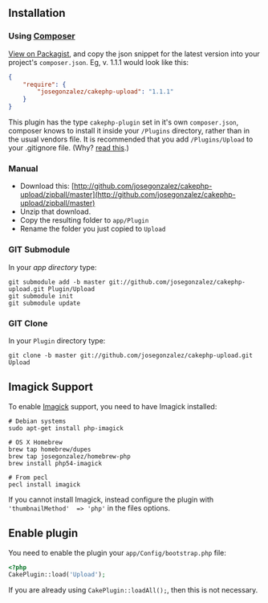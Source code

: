 ## Installation

### Using [Composer](http://getcomposer.org/)

[View on Packagist](https://packagist.org/packages/josegonzalez/cakephp-upload), and copy the json snippet for the latest version into your project's `composer.json`. Eg, v. 1.1.1 would look like this:

```json
{
	"require": {
		"josegonzalez/cakephp-upload": "1.1.1"
	}
}
```

This plugin has the type `cakephp-plugin` set in it's own `composer.json`, composer knows to install it inside your `/Plugins` directory, rather than in the usual vendors file. It is recommended that you add `/Plugins/Upload` to your .gitignore file. (Why? [read this](http://getcomposer.org/doc/faqs/should-i-commit-the-dependencies-in-my-vendor-directory.md).)

### Manual

* Download this: [http://github.com/josegonzalez/cakephp-upload/zipball/master](http://github.com/josegonzalez/cakephp-upload/zipball/master)
* Unzip that download.
* Copy the resulting folder to `app/Plugin`
* Rename the folder you just copied to `Upload`

### GIT Submodule

In your *app directory* type:

```shell
git submodule add -b master git://github.com/josegonzalez/cakephp-upload.git Plugin/Upload
git submodule init
git submodule update
```

### GIT Clone

In your `Plugin` directory type:

```shell
git clone -b master git://github.com/josegonzalez/cakephp-upload.git Upload
```

## Imagick Support

To enable [Imagick](http://www.imagemagick.org/) support, you need to have Imagick installed:

```shell
# Debian systems
sudo apt-get install php-imagick

# OS X Homebrew
brew tap homebrew/dupes
brew tap josegonzalez/homebrew-php
brew install php54-imagick

# From pecl
pecl install imagick
```

If you cannot install Imagick, instead configure the plugin with `'thumbnailMethod'  => 'php'` in the files options.

## Enable plugin

You need to enable the plugin your `app/Config/bootstrap.php` file:

```php
<?php
CakePlugin::load('Upload');
```

If you are already using `CakePlugin::loadAll();`, then this is not necessary.
